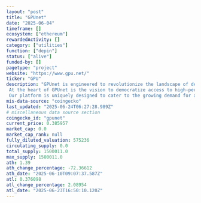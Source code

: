 ```yaml
---
layout: "post"
title: "GPUnet"
date: "2025-06-04"
timeframe: []
ecosystem: ["ethereum"]
rewardedActivity: []
category: ["utilities"]
function: ["depin"]
status: ["alive"]
funded-by: []
pagetype: "project"
website: "https://www.gpu.net/"
ticker: "GPU"
description: "GPUnet is engineered to revolutionize the landscape of decentralized computing power, offering a robust and scalable solution for a wide range of computational needs. 
 At the heart of GPUnet is the vision to democratize access to high-performance computing resources, making them readily available for diverse applications ranging from data analysis and scientific research to AI development and beyond.
 Our platform is uniquely designed to cater to the growing demand for accessible and efficient ..."
mis-data-source: "coingecko"
last_updated: "2025-06-24T06:27:28.989Z"
# miscellaneous data source section
coingecko_id: "gpunet"
current_price: 0.385957
market_cap: 0.0
market_cap_rank: null
fully_diluted_valuation: 575236
circulating_supply: 0.0
total_supply: 1500011.0
max_supply: 1500011.0
ath: 1.39
ath_change_percentage: -72.36612
ath_date: "2025-06-10T09:07:37.587Z"
atl: 0.376098
atl_change_percentage: 2.08954
atl_date: "2025-06-23T16:50:10.120Z"
---
```


